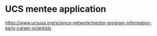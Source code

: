 # UCS mentee application 

https://www.ucsusa.org/science-network/mentor-program-information-early-career-scientists




